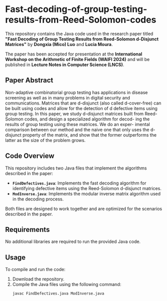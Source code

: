# Fast-decoding-of-group-testing-results-from-Reed-Solomon-codes

This repository contains the Java code used in the research paper titled **"Fast Decoding of Group Testing Results from Reed-Solomon d-Disjunct Matrices"** by **Dongxia (Mico) Luo** and **Lucia Moura**. 

The paper has been accepted for presentation at the **International Workshop on the Arithmetic of Finite Fields (WAIFI 2024)** and will be published in **Lecture Notes in Computer Science (LNCS)**.

## Paper Abstract

Non-adaptive combinatorial group testing has applications in disease screening as well as in many problems in digital security and communications. Matrices that are d-disjunct (also called d-cover-free) can be built using codes and allow for the detection of d defective items using group testing. In this paper, we study d-disjunct matrices built from Reed-Solomon codes, and design a specialized algorithm for decod- ing the results of group testing using these matrices. We do an exper- imental comparison between our method and the naive one that only uses the d-disjunct property of the matrix, and show that the former outperforms the latter as the size of the problem grows.

## Code Overview

This repository includes two Java files that implement the algorithms described in the paper:

- **`FindDefectives.java`**: Implements the fast decoding algorithm for identifying defective items using the Reed-Solomon d-disjunct matrices.
- **`ModInverse.java`**: Implements the modular inverse matrix algorithm used in the decoding process.

Both files are designed to work together and are optimized for the scenarios described in the paper.

## Requirements

No additional libraries are required to run the provided Java code.

## Usage

To compile and run the code:

1. Download the repository.
2. Compile the Java files using the following command:
   ```bash
   javac FindDefectives.java ModInverse.java
